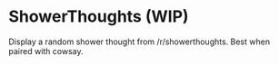 # ShowerThoughts (WIP)
Display a random shower thought from /r/showerthoughts.  Best when paired with cowsay.